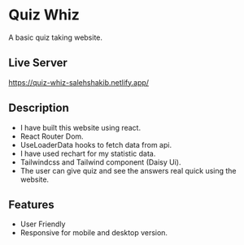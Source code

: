 
# Quiz Whiz

A basic quiz taking website.
## Live Server

https://quiz-whiz-salehshakib.netlify.app/
## Description

* I have built this website using react. 
* React Router Dom.
* UseLoaderData hooks to fetch data from api.
* I have used rechart for my statistic data. 
* Tailwindcss and Tailwind component (Daisy Ui).
* The user can give quiz and see the answers real quick using the website.
## Features

- User Friendly
- Responsive for mobile and desktop version.


